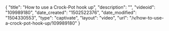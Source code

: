 {
    "title": "How to use a Crock-Pot hook up",
    "description": "",
    "videoid": "109989180",
    "date_created": "1502522376",
    "date_modified": "1504330553",
    "type": "captivate",
    "layout": "video",
    "url": "\/v\/how-to-use-a-crock-pot-hook-up\/109989180"
}